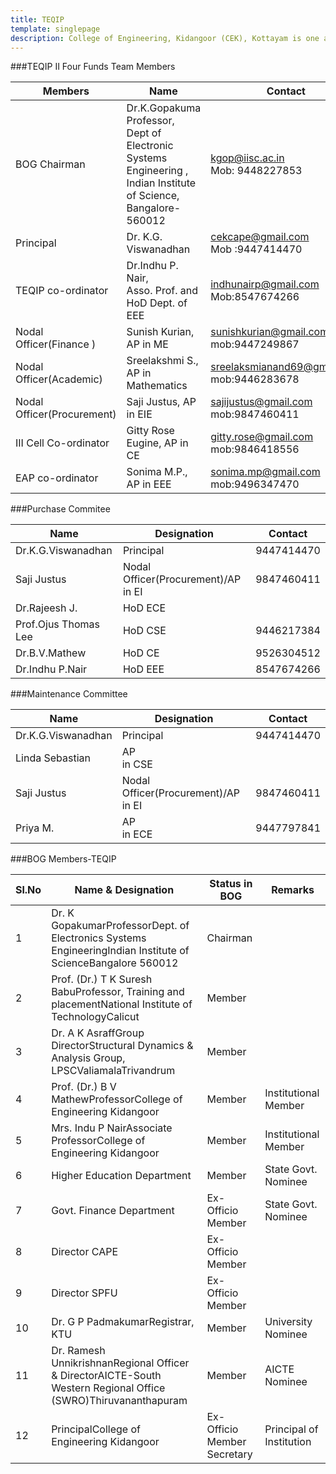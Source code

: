 ```yaml
---
title: TEQIP
template: singlepage
description: College of Engineering, Kidangoor (CEK), Kottayam is one among the premier institutions in the state. The college is governed by the Co-operative Academy of Professional Education established by the Government of Kerala. The admissions are based on the rank obtained by the students in the State Entrance examinations and functioning of the college is according to the rules and regulations formulated by the Government of Kerala.
---
```


###TEQIP II Four Funds Team Members

|    Members    |    Name     |    Contact    |
|-------------------------------------|------------------------------------------------------------------------------------------------------------------------------------|----------------------------------------------------|
|    BOG   Chairman    |    Dr.K.Gopakuma    Professor, <br>   Dept of Electronic Systems Engineering , <br>       Indian Institute of   Science, Bangalore-560012    |    kgop@iisc.ac.in <br>  Mob: 9448227853        |
|    Principal    |    Dr.   K.G. Viswanadhan    |    cekcape@gmail.com <br>  Mob   :9447414470    |
|    TEQIP   co-ordinator    |    Dr.Indhu   P. Nair, <br> Asso. Prof. and HoD Dept. of EEE    |    indhunairp@gmail.com <br>  Mob:8547674266    |
|    Nodal   Officer(Finance )    |    Sunish   Kurian,<br> AP in ME    |    sunishkurian@gmail.com   mob:9447249867    |
|    Nodal   Officer(Academic)     |    Sreelakshmi   S.,     AP in Mathematics    |    sreelaksmianand69@gmail.com   mob:9446283678    |
|    Nodal   Officer(Procurement)     |    Saji   Justus,  AP in EIE    |    sajijustus@gmail.com   mob:9847460411    |
|    III   Cell Co-ordinator    |    Gitty   Rose Eugine,  AP in CE    |    gitty.rose@gmail.com   mob:9846418556    |
|    EAP   co-ordinator    |    Sonima   M.P.,  AP in EEE    |    sonima.mp@gmail.com   mob:9496347470    |

###Purchase Commitee

|    Name    |    Designation    |    Contact    |
|------------------------------|---------------------------------------------|----------------------|
|    Dr.K.G.Viswanadhan    |    Principal    |    9447414470    |
|    Saji   Justus    |    Nodal   Officer(Procurement)/AP in EI    |    9847460411    |
|    Dr.Rajeesh   J.    |    HoD   ECE    |         |
|    Prof.Ojus   Thomas Lee    |    HoD   CSE    |    9446217384    |
|    Dr.B.V.Mathew    |    HoD   CE    |        9526304512    |
|    Dr.Indhu   P.Nair    |    HoD   EEE    |    8547674266    |

###Maintenance Committee

|    Name    |    Designation    |    Contact    |
|--------------------------|-------------------------------------------------|------------------|
|    Dr.K.G.Viswanadhan    |    Principal    |    9447414470    |
|    Linda   Sebastian    |    AP<br>   in CSE    |         |
|    Saji   Justus    |    Nodal<br>   Officer(Procurement)/AP in EI    |    9847460411    |
|    Priya   M.    |    AP<br>   in ECE    |    9447797841    |

###BOG Members-TEQIP

| Sl.No | Name & Designation | Status in BOG | Remarks |
|-------|----------------------------------------------------------------------------------------------------------------|-----------------------------|--------------------------|
| 1 | Dr. K GopakumarProfessorDept. of Electronics Systems EngineeringIndian Institute of ScienceBangalore 560012 | Chairman |  |
| 2 | Prof. (Dr.) T  K Suresh BabuProfessor, Training and placementNational Institute of TechnologyCalicut | Member |  |
| 3 | Dr. A K AsraffGroup DirectorStructural Dynamics & Analysis Group, LPSCValiamalaTrivandrum | Member |  |
| 4 | Prof. (Dr.) B V MathewProfessorCollege of Engineering Kidangoor | Member | Institutional Member |
| 5 | Mrs. Indu P NairAssociate ProfessorCollege of Engineering Kidangoor | Member |  Institutional Member |
| 6 | Higher Education Department | Member |  State Govt. Nominee |
| 7 | Govt. Finance Department | Ex-Officio Member |  State Govt. Nominee |
| 8 | Director CAPE | Ex-Officio Member |  |
| 9 | Director SPFU | Ex-Officio Member |  |
| 10 | Dr. G P PadmakumarRegistrar, KTU | Member | University Nominee |
| 11 | Dr. Ramesh UnnikrishnanRegional Officer & DirectorAICTE-South Western Regional Office (SWRO)Thiruvananthapuram | Member | AICTE Nominee |
| 12 | PrincipalCollege of Engineering Kidangoor | Ex-Officio Member Secretary | Principal of Institution |
